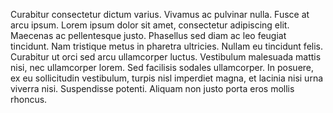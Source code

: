 Curabitur consectetur dictum varius. Vivamus ac pulvinar nulla. Fusce at arcu ipsum. Lorem ipsum dolor sit amet, consectetur adipiscing elit. Maecenas ac pellentesque justo. Phasellus sed diam ac leo feugiat tincidunt. Nam tristique metus in pharetra ultricies. Nullam eu tincidunt felis. Curabitur ut orci sed arcu ullamcorper luctus. Vestibulum malesuada mattis nisi, nec ullamcorper lorem. Sed facilisis sodales ullamcorper. In posuere, ex eu sollicitudin vestibulum, turpis nisl imperdiet magna, et lacinia nisi urna viverra nisi. Suspendisse potenti. Aliquam non justo porta eros mollis rhoncus.

